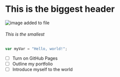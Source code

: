 # This is the biggest header

![image added to file](https://github.com/user-attachments/assets/13c3cca7-3cce-4541-bddb-4923bb46f906)

###### This is the smallest


``` javascript
var myVar = "Hello, world!";
```

- [ ] Turn on GitHub Pages
- [ ] Outline my portfolio
- [ ] Introduce myself to the world
